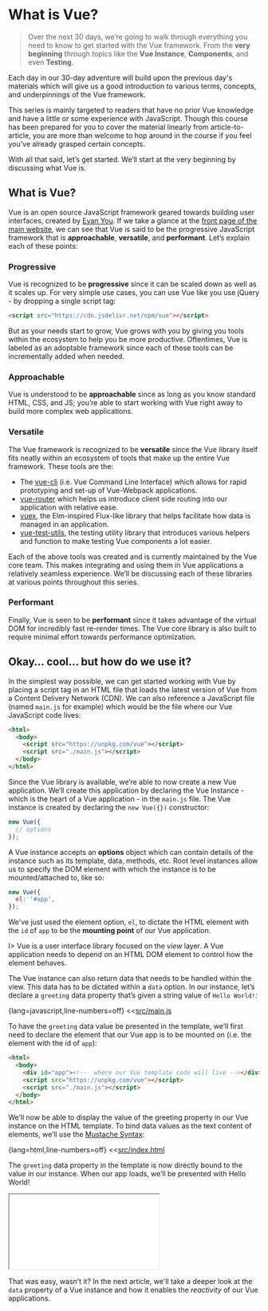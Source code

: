 # What is Vue?

> Over the next 30 days, we’re going to walk through everything you need to know to get started with the Vue framework. From the **very beginning** through topics like the **Vue Instance**, **Components**, and even **Testing**.

Each day in our 30-day adventure will build upon the previous day's materials which will give us a good introduction to various terms, concepts, and underpinnings of the Vue framework.

This series is mainly targeted to readers that have no prior Vue knowledge and have a little or some experience with JavaScript. Though this course has been prepared for you to cover the material linearly from article-to-article, you are more than welcome to hop around in the course if you feel you’ve already grasped certain concepts.

With all that said, let’s get started. We’ll start at the very beginning by discussing what Vue is.

## What is Vue?

Vue is an open source JavaScript framework geared towards building user interfaces, created by [Evan You](https://twitter.com/youyuxi?lang=en). If we take a glance at the [front page of the main website](https://vuejs.org/), we can see that Vue is said to be the progressive JavaScript framework that is **approachable**, **versatile**, and **performant**. Let’s explain each of these points:

### Progressive

Vue is recognized to be **progressive** since it can be scaled down as well as it scales up. For very simple use cases, you can use Vue like you use jQuery - by dropping a single script tag:

```html
<script src="https://cdn.jsdelivr.net/npm/vue"></script>
```

But as your needs start to grow, Vue grows with you by giving you tools within the ecosystem to help you be more productive. Oftentimes, Vue is labeled as an adoptable framework since each of these tools can be incrementally added when needed.

### Approachable

Vue is understood to be **approachable** since as long as you know standard HTML, CSS, and JS; you’re able to start working with Vue right away to build more complex web applications.

### Versatile

The Vue framework is recognized to be **versatile** since the Vue library itself fits neatly within an ecosystem of tools that make up the entire Vue framework. These tools are the:

- The [vue-cli](https://cli.vuejs.org/) (i.e. Vue Command Line Interface) which allows for rapid prototyping and set-up of Vue-Webpack applications.
- [vue-router](https://router.vuejs.org/) which helps us introduce client side routing into our application with relative ease.
- [vuex](https://vuex.vuejs.org/guide/), the Elm-inspired Flux-like library that helps facilitate how data is managed in an application.
- [vue-test-utils](https://vue-test-utils.vuejs.org/), the testing utility library that introduces various helpers and function to make testing Vue components a lot easier.

Each of the above tools was created and is currently maintained by the Vue core team. This makes integrating and using them in Vue applications a relatively seamless experience. We’ll be discussing each of these libraries at various points throughout this series.

### Performant

Finally, Vue is seen to be **performant** since it takes advantage of the virtual DOM for incredibly fast re-render times. The Vue core library is also built to require minimal effort towards performance optimization.

## Okay… cool… but how do we use it?

In the simplest way possible, we can get started working with Vue by placing a script tag in an HTML file that loads the latest version of Vue from a Content Delivery Network (CDN). We can also reference a JavaScript file (named `main.js` for example) which would be the file where our Vue JavaScript code lives:

```html
<html>
  <body>
    <script src="https://unpkg.com/vue"></script>
    <script src="./main.js"></script>
  </body>
</html>
```

Since the Vue library is available, we’re able to now create a new Vue application. We’ll create this application by declaring the Vue Instance - which is the heart of a Vue application - in the `main.js` file. The Vue instance is created by declaring the `new Vue({})` constructor:

```javascript
new Vue({
  // options
});
```

A Vue instance accepts an **options** object which can contain details of the instance such as its template, data, methods, etc. Root level instances allow us to specify the DOM element with which the instance is to be mounted/attached to, like so:

```javascript
new Vue({
  el: '#app',
});
```

We've just used the element option, `el`, to dictate the HTML element with the `id` of `app` to be the **mounting point** of our Vue application.

I> Vue is a user interface library focused on the _view_ layer. A Vue application needs to depend on an HTML DOM element to control how the element behaves.

The Vue instance can also return data that needs to be handled within the view. This data has to be dictated within a `data` option. In our instance, let’s declare a `greeting` data property that’s given a string value of `Hello World!`:

{lang=javascript,line-numbers=off}
<<[src/main.js](./src/main.js)

To have the `greeting` data value be presented in the template, we’ll first need to declare the element that our Vue app is to be mounted on (i.e. the element with the id of `app`):

```html
<html>
  <body>
    <div id="app"><!--  where our Vue template code will live --></div>
    <script src="https://unpkg.com/vue"></script>
    <script src="./main.js"></script>
  </body>
</html>
```

We’ll now be able to display the value of the greeting property in our Vue instance on the HTML template. To bind data values as the text content of elements, we’ll use the [Mustache Syntax](https://vuejs.org/v2/guide/syntax.html#Text):

{lang=html,line-numbers=off}
<<[src/index.html](./src/index.html)

The `greeting` data property in the template is now directly bound to the value in our instance. When our app loads, we’ll be presented with Hello World!

<iframe src='./src/index.html'  ></iframe>

That was easy, wasn’t it? In the next article, we'll take a deeper look at the `data` property of a Vue instance and how it enables the _reactivity_ of our Vue applications.
